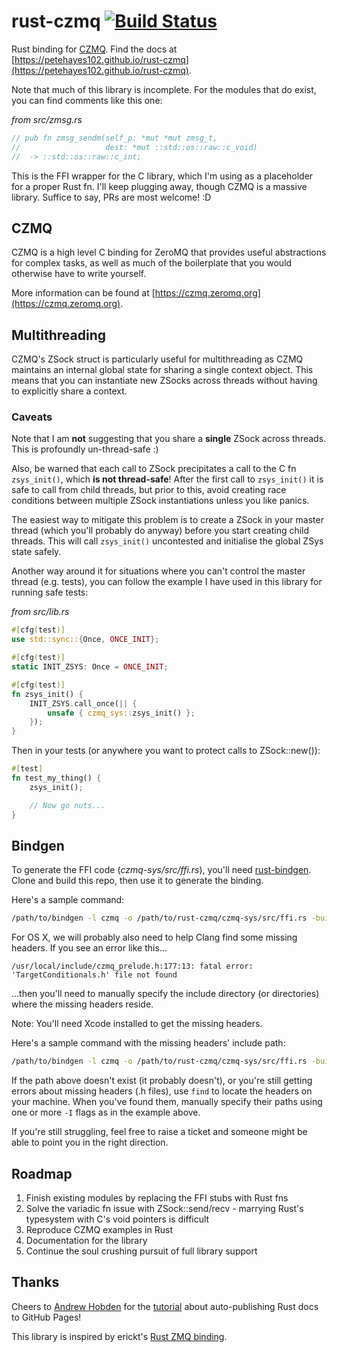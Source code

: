 # rust-czmq [![Build Status](https://travis-ci.org/petehayes102/rust-czmq.svg?branch=master)](https://travis-ci.org/petehayes102/rust-czmq)

Rust binding for [CZMQ](http://czmq.zeromq.org). Find the docs at [https://petehayes102.github.io/rust-czmq](https://petehayes102.github.io/rust-czmq).

Note that much of this library is incomplete. For the modules that do exist, you can find comments like this one:

_from src/zmsg.rs_
```rust
// pub fn zmsg_sendm(self_p: *mut *mut zmsg_t,
//                   dest: *mut ::std::os::raw::c_void)
//  -> ::std::os::raw::c_int;
```

This is the FFI wrapper for the C library, which I'm using as a placeholder for a proper Rust fn. I'll keep plugging away, though CZMQ is a massive library. Suffice to say, PRs are most welcome! :D

## CZMQ

CZMQ is a high level C binding for ZeroMQ that provides useful abstractions for complex tasks, as well as much of the boilerplate that you would otherwise have to write yourself.

More information can be found at [https://czmq.zeromq.org](https://czmq.zeromq.org).

## Multithreading

CZMQ's ZSock struct is particularly useful for multithreading as CZMQ maintains an internal global state for sharing a single context object. This means that you can instantiate new ZSocks across threads without having to explicitly share a context.

### Caveats

Note that I am **not** suggesting that you share a **single** ZSock across threads. This is profoundly un-thread-safe :)

Also, be warned that each call to ZSock precipitates a call to the C fn `zsys_init()`, which **is not thread-safe**! After the first call to `zsys_init()` it is safe to call from child threads, but prior to this, avoid creating race conditions between multiple ZSock instantiations unless you like panics.

The easiest way to mitigate this problem is to create a ZSock in your master thread (which you'll probably do anyway) before you start creating child threads. This will call `zsys_init()` uncontested and initialise the global ZSys state safely.

Another way around it for situations where you can't control the master thread (e.g. tests), you can follow the example I have used in this library for running safe tests:

_from src/lib.rs_
```rust
#[cfg(test)]
use std::sync::{Once, ONCE_INIT};

#[cfg(test)]
static INIT_ZSYS: Once = ONCE_INIT;

#[cfg(test)]
fn zsys_init() {
    INIT_ZSYS.call_once(|| {
        unsafe { czmq_sys::zsys_init() };
    });
}
```

Then in your tests (or anywhere you want to protect calls to ZSock::new()):

```rust
#[test]
fn test_my_thing() {
    zsys_init();

    // Now go nuts...
}
```

## Bindgen

To generate the FFI code (_czmq-sys/src/ffi.rs_), you'll need [rust-bindgen](https://github.com/crabtw/rust-bindgen). Clone and build this repo, then use it to generate the binding.

Here's a sample command:

```bash
/path/to/bindgen -l czmq -o /path/to/rust-czmq/czmq-sys/src/ffi.rs -builtins /path/to/rust-czmq/czmq-sys/bindgen.h
```

For OS X, we will probably also need to help Clang find some missing headers. If you see an error like this...

```
/usr/local/include/czmq_prelude.h:177:13: fatal error: 'TargetConditionals.h' file not found
```

...then you'll need to manually specify the include directory (or directories) where the missing headers reside.

Note: You'll need Xcode installed to get the missing headers.

Here's a sample command with the missing headers' include path:

```bash
/path/to/bindgen -l czmq -o /path/to/rust-czmq/czmq-sys/src/ffi.rs -builtins -I/Applications/Xcode.app/Contents/Developer/Platforms/MacOSX.platform/Developer/SDKs/MacOSX10.11.sdk/usr/include/ /path/to/rust-czmq/czmq-sys/bindgen.h
```

If the path above doesn't exist (it probably doesn't), or you're still getting errors about missing headers (.h files), use `find` to locate the headers on your machine. When you've found them, manually specify their paths using one or more `-I` flags as in the example above.

If you're still struggling, feel free to raise a ticket and someone might be able to point you in the right direction.

## Roadmap

1. Finish existing modules by replacing the FFI stubs with Rust fns
2. Solve the variadic fn issue with ZSock::send/recv - marrying Rust's typesystem with C's void pointers is difficult
3. Reproduce CZMQ examples in Rust
4. Documentation for the library
5. Continue the soul crushing pursuit of full library support

## Thanks

Cheers to [Andrew Hobden](https://github.com/hoverbear) for the [tutorial](http://hoverbear.org/2015/03/07/rust-travis-github-pages/) about auto-publishing Rust docs to GitHub Pages!

This library is inspired by erickt's [Rust ZMQ binding](https://github.com/erickt/rust-zmq).
